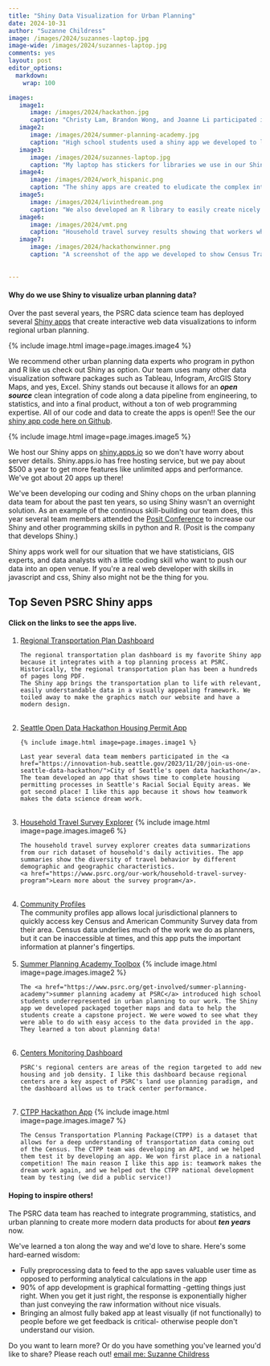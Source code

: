 ```yaml
---
title: "Shiny Data Visualization for Urban Planning"
date: 2024-10-31
author: "Suzanne Childress"
image: /images/2024/suzannes-laptop.jpg
image-wide: /images/2024/suzannes-laptop.jpg
comments: yes
layout: post
editor_options:
  markdown:
    wrap: 100

images:
   image1:
      image: /images/2024/hackathon.jpg
      caption: "Christy Lam, Brandon Wong, and Joanne Li participated in Seattle's Open Data Hackathon."
   image2:
      image: /images/2024/summer-planning-academy.jpg
      caption: "High school students used a shiny app we developed to learn about urban planning. You can see images they took from the app in the presentation behind the students."
   image3:
      image: /images/2024/suzannes-laptop.jpg
      caption: "My laptop has stickers for libraries we use in our Shiny apps frequently, and other things I like such as women mathematicians, GitHub collaboration, and women hugging trees."
   image4:
      image: /images/2024/work_hispanic.png
      caption: "The shiny apps are created to eludicate the complex interactions between demography, economy, land use and transportation."
   image5:
      image: /images/2024/livinthedream.png
      caption: "We also developed an R library to easily create nicely formatted charts so we can quickly go from numbers to meaningful data visualization without mucking around with getting the colors, fonts, and other layout parameters set by hand. Here you can see some of the color scales from the library."
   image6:
      image: /images/2024/vmt.png
      caption: "Household travel survey results showing that workers who work at home drive fewer miles. The app will show this data eventually. For now, I just want this data out because it's important to policies being enacted today!"
   image7:
      image: /images/2024/hackathonwinner.png      
      caption: "A screenshot of the app we developed to show Census Transportation Planning Package data in regional centers."
       
     
---
```

#### Why do we use Shiny to visualize urban planning data?


Over the past several years, the PSRC data science team has deployed several [Shiny apps](https://shiny.posit.co/) that create interactive web data visualizations to inform regional urban planning.

{% include image.html image=page.images.image4 %}

We recommend other urban planning data experts who program in python and R like us check out Shiny as option. 
Our team uses many other data visualization software packages such as Tableau, Infogram, ArcGIS Story Maps, and yes, Excel.
Shiny stands out because it allows for an ***open source*** clean integration of code along a data pipeline from engineering, to statistics, and into a final product, without a ton of web programming expertise.
All of our code and data to create the apps is open!! See the our [shiny app code here on Github](https://github.com/psrc).

{% include image.html image=page.images.image5 %}


We host our Shiny apps on [shiny.apps.io](https://www.shinyapps.io/) so we don't have worry about server details. Shiny.apps.io has free hosting service, but we pay about $500 a year to get more features like unlimited apps and performance. We've got about 20 apps up there!

We've been developing our coding and Shiny chops on the urban planning data team for about the past ten years, so using Shiny wasn't an overnight solution. As an example of the continous skill-building our team does, this year several team members attended the [Posit Conference](https://posit.co/conference/) to increase our Shiny and other programming skills in python and R. (Posit is the company that develops Shiny.) 

Shiny apps work well for our situation that we have statisticians, GIS experts, and data analysts with a little coding skill who want to push our data into an open venue. If you're a real web developer with skills in javascript and css, Shiny also might not be the thing for you.

## Top Seven PSRC Shiny apps
#### Click on the links to see the apps live. 

<ol>
  <li>
    <a href="https://psrcwa.shinyapps.io/rtp-dashboard/">Regional Transportation Plan Dashboard</a>
    <br>

    The regional transportation plan dashboard is my favorite Shiny app because it integrates with a top planning process at PSRC. Historically, the regional transportation plan has been a hundreds of pages long PDF.
    The Shiny app brings the transportation plan to life with relevant, easily understandable data in a visually appealing framework. We toiled away to make the graphics match our website and have a modern design.

  </li>
  <br>

  <li>
    <a href="https://psrcwa.shinyapps.io/seattle-hackathon/">Seattle Open Data Hackathon Housing Permit App</a>
    
    {% include image.html image=page.images.image1 %}

    Last year several data team members participated in the <a href="https://innovation-hub.seattle.gov/2023/11/20/join-us-one-seattle-data-hackathon/">City of Seattle's open data hackathon</a>.
    The team developed an app that shows time to complete housing permitting processes in Seattle's Racial Social Equity areas. We got second place! I like this app because it shows how teamwork makes the data science dream work.
  
  </li>
  <br>
  <li>
    <a href="https://psrcwa.shinyapps.io/travel-survey-explorer/">Household Travel Survey Explorer</a>
    {% include image.html image=page.images.image6 %}
    
    The household travel survey explorer creates data summarizations from our rich dataset of household's daily activities. The app summaries show the diversity of travel behavior by different demographic and geographic characteristics.
    <a href="https://www.psrc.org/our-work/household-travel-survey-program">Learn more about the survey program</a>.
  </li>
  <br>
  <li>
    <a href="https://psrcwa.shinyapps.io/community-profiles/">Community Profiles</a>
    <br>
    The community profiles app allows local jurisdictional planners to quickly access key Census and American Community Survey data from their area. Census data underlies much of the work we do as planners, but it can be inaccessible at times, and this app puts the important information at planner's fingertips.

  </li>
 <br>
  <li>
    <a href="https://psrcwa.shinyapps.io/planning-academy-centers-2024/">Summer Planning Academy Toolbox</a>
    {% include image.html image=page.images.image2 %}

    The <a href="https://www.psrc.org/get-involved/summer-planning-academy">summer planning academy at PSRC</a> introduced high school students underrepresented in urban planning to our work. The Shiny app we developed packaged together maps and data to help the students create a capstone project. We were wowed to see what they were able to do with easy access to the data provided in the app. They learned a ton about planning data!
    
  </li>
  <br>

  <li>
    <a href="https://psrcwa.shinyapps.io/centers-monitoring/">Centers Monitoring Dashboard</a>
    
    PSRC's regional centers are areas of the region targeted to add new housing and job density. I like this dashboard because regional centers are a key aspect of PSRC's land use planning paradigm, and the dashboard allows us to track center performance.
  </li>
  
  <br>
  
  <li>
    <a href="https://psrcwa.shinyapps.io/ctpp-explorer/">CTPP Hackathon App</a>
    {% include image.html image=page.images.image7 %}

    The Census Transportation Planning Package(CTPP) is a dataset that allows for a deep understanding of transportation data coming out of the Census. The CTPP team was developing an API, and we helped them test it by developing an app. We won first place in a national competition! The main reason I like this app is: teamwork makes the dream work again, and we helped out the CTPP national development team by testing (we did a public service!)
  </li>
</ol>


#### Hoping to inspire others!

The PSRC data team has reached to integrate programming, statistics, and urban planning to create more modern data products for about ***ten years*** now.



We've learned a ton along the way and we'd love to share. Here's some hard-earned wisdom: 
*  Fully preprocessing data to feed to the app saves valuable user time as opposed to performing analytical calculations in the app
* 90% of app development is graphical formatting -getting things just right. When you get it just right, the response is exponentially higher than just conveying the raw information without nice visuals.
* Bringing an almost fully baked app at least visually (if not functionally) to people before we get feedback is critical- otherwise people don't understand our vision.

Do you want to learn more? Or do you have something you've learned you'd like to share? Please reach out! [email me: Suzanne Childress](mailto:schildress@psrc.org)